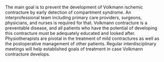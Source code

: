 The main goal is to prevent the development of Volkmann ischemic contracture by early detection of compartment syndrome. An interprofessional team including primary care providers, surgeons, physicians, and nurses is required for that. Volkmann contracture is a preventable disease, and all patients who have the potential of developing this contracture must be adequately educated and looked after. Physiotherapists are pivotal in the treatment of mild contractures as well as the postoperative management of other patients. Regular interdisciplinary meetings will help established goals of treatment in case Volkmann contracture develops.
